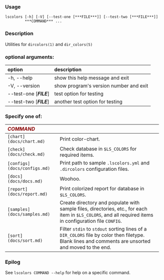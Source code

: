 ### Usage

```
lscolors [-h] [-V] [--test-one [***FILE***]] [--test-two [***FILE***]]
         ***COMMAND*** ...
```

### Description

Utilities for `dircolors(1)` and `dir_colors(5)`

### optional arguments:
| option | description |
|:------ |:----------- |
| -h, --help | show this help message and exit |
| -V, --version | show program's version number and exit |
| --test-one [***FILE***] | test option for testing |
| --test-two [***FILE***] | another test option for testing |

### Specify one of:
| <span style="color: darkred">***COMMAND***</span> | |
|:--- | --- |
| `[chart](docs/chart.md)` | Print color-chart. |
| `[check](docs/check.md)` | Check database in `$LS_COLORS` for required items. |
| `[configs](docs/configs.md)` | Print path to sample `.lscolors.yml` and `.dircolors` configuration files. |
| `[docs](docs/docs.md)` | Woohoo. |
| `[report](docs/report.md)` | Print colorized report for database in `$LS_COLORS`. |
| `[samples](docs/samples.md)` | Create directory and populate with sample files, directories, etc., for each item in `$LS_COLORS`, and all required items in configuration file `CONFIG`. |
| `[sort](docs/sort.md)` | Filter `stdin` to `stdout` sorting lines of a `DIR_COLORS` file by color then filetype. Blank lines and comments are unsorted and moved to the end. |

### Epilog

See `lscolors COMMAND --help` for help on a specific command.

